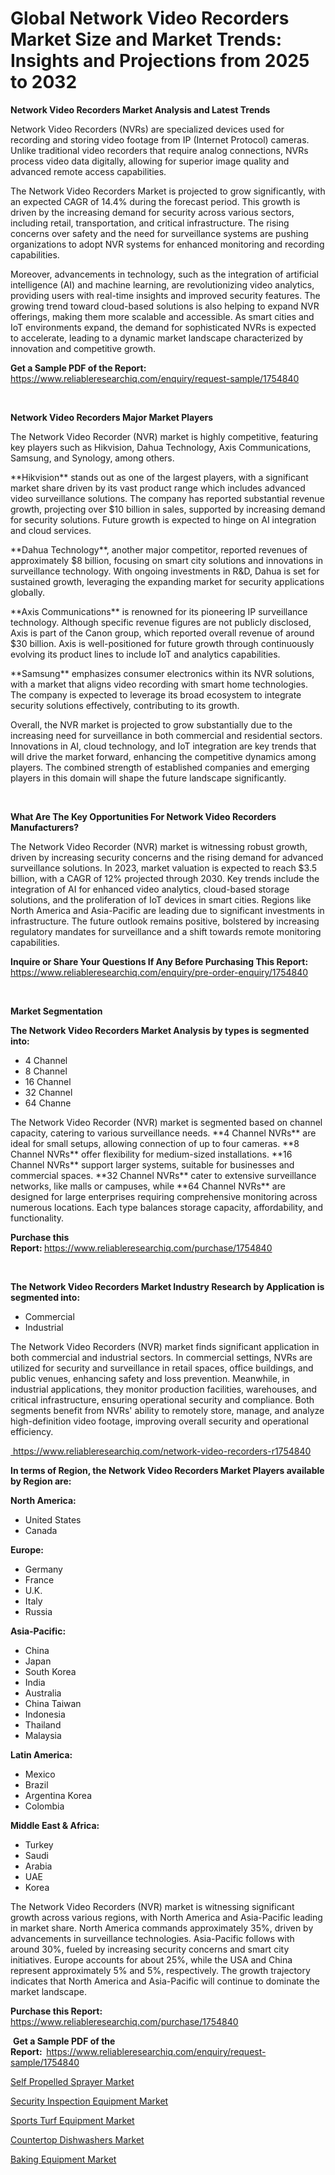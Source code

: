 <p><h1>Global Network Video Recorders Market Size and Market Trends: Insights and Projections from 2025 to 2032</h1></p><p><strong>Network Video Recorders Market Analysis and Latest Trends</strong></p>
<p><p>Network Video Recorders (NVRs) are specialized devices used for recording and storing video footage from IP (Internet Protocol) cameras. Unlike traditional video recorders that require analog connections, NVRs process video data digitally, allowing for superior image quality and advanced remote access capabilities. </p><p>The Network Video Recorders Market is projected to grow significantly, with an expected CAGR of 14.4% during the forecast period. This growth is driven by the increasing demand for security across various sectors, including retail, transportation, and critical infrastructure. The rising concerns over safety and the need for surveillance systems are pushing organizations to adopt NVR systems for enhanced monitoring and recording capabilities.</p><p>Moreover, advancements in technology, such as the integration of artificial intelligence (AI) and machine learning, are revolutionizing video analytics, providing users with real-time insights and improved security features. The growing trend toward cloud-based solutions is also helping to expand NVR offerings, making them more scalable and accessible. As smart cities and IoT environments expand, the demand for sophisticated NVRs is expected to accelerate, leading to a dynamic market landscape characterized by innovation and competitive growth.</p></p>
<p><strong>Get a Sample PDF of the Report:&nbsp;</strong> <a href="https://www.reliableresearchiq.com/enquiry/request-sample/1754840?utm_campaign=1900&utm_medium=2&utm_source=Github&utm_content=ia&utm_term=19022025&utm_id=network-video-recorders">https://www.reliableresearchiq.com/enquiry/request-sample/1754840</a></p>
<p>&nbsp;</p>
<p><strong>Network Video Recorders Major Market Players</strong></p>
<p><p>The Network Video Recorder (NVR) market is highly competitive, featuring key players such as Hikvision, Dahua Technology, Axis Communications, Samsung, and Synology, among others. </p><p>**Hikvision** stands out as one of the largest players, with a significant market share driven by its vast product range which includes advanced video surveillance solutions. The company has reported substantial revenue growth, projecting over $10 billion in sales, supported by increasing demand for security solutions. Future growth is expected to hinge on AI integration and cloud services.</p><p>**Dahua Technology**, another major competitor, reported revenues of approximately $8 billion, focusing on smart city solutions and innovations in surveillance technology. With ongoing investments in R&D, Dahua is set for sustained growth, leveraging the expanding market for security applications globally.</p><p>**Axis Communications** is renowned for its pioneering IP surveillance technology. Although specific revenue figures are not publicly disclosed, Axis is part of the Canon group, which reported overall revenue of around $30 billion. Axis is well-positioned for future growth through continuously evolving its product lines to include IoT and analytics capabilities.</p><p>**Samsung** emphasizes consumer electronics within its NVR solutions, with a market that aligns video recording with smart home technologies. The company is expected to leverage its broad ecosystem to integrate security solutions effectively, contributing to its growth.</p><p>Overall, the NVR market is projected to grow substantially due to the increasing need for surveillance in both commercial and residential sectors. Innovations in AI, cloud technology, and IoT integration are key trends that will drive the market forward, enhancing the competitive dynamics among players. The combined strength of established companies and emerging players in this domain will shape the future landscape significantly.</p></p>
<p>&nbsp;</p>
<p><strong>What Are The Key Opportunities For Network Video Recorders Manufacturers?</strong></p>
<p><p>The Network Video Recorder (NVR) market is witnessing robust growth, driven by increasing security concerns and the rising demand for advanced surveillance solutions. In 2023, market valuation is expected to reach $3.5 billion, with a CAGR of 12% projected through 2030. Key trends include the integration of AI for enhanced video analytics, cloud-based storage solutions, and the proliferation of IoT devices in smart cities. Regions like North America and Asia-Pacific are leading due to significant investments in infrastructure. The future outlook remains positive, bolstered by increasing regulatory mandates for surveillance and a shift towards remote monitoring capabilities.</p></p>
<p><strong>Inquire or Share Your Questions If Any Before Purchasing This Report:</strong> <a href="https://www.reliableresearchiq.com/enquiry/pre-order-enquiry/1754840?utm_campaign=1900&utm_medium=2&utm_source=Github&utm_content=ia&utm_term=19022025&utm_id=network-video-recorders">https://www.reliableresearchiq.com/enquiry/pre-order-enquiry/1754840</a></p>
<p>&nbsp;</p>
<p><strong>Market Segmentation</strong></p>
<p><strong>The Network Video Recorders Market Analysis by types is segmented into:</strong></p>
<p><ul><li>4 Channel</li><li>8 Channel</li><li>16 Channel</li><li>32 Channel</li><li>64 Channe</li></ul></p>
<p><p>The Network Video Recorder (NVR) market is segmented based on channel capacity, catering to various surveillance needs. **4 Channel NVRs** are ideal for small setups, allowing connection of up to four cameras. **8 Channel NVRs** offer flexibility for medium-sized installations. **16 Channel NVRs** support larger systems, suitable for businesses and commercial spaces. **32 Channel NVRs** cater to extensive surveillance networks, like malls or campuses, while **64 Channel NVRs** are designed for large enterprises requiring comprehensive monitoring across numerous locations. Each type balances storage capacity, affordability, and functionality.</p></p>
<p><strong>Purchase this Report:&nbsp;</strong><a href="https://www.reliableresearchiq.com/purchase/1754840?utm_campaign=1900&utm_medium=2&utm_source=Github&utm_content=ia&utm_term=19022025&utm_id=network-video-recorders">https://www.reliableresearchiq.com/purchase/1754840</a></p>
<p>&nbsp;</p>
<p><strong>The Network Video Recorders Market Industry Research by Application is segmented into:</strong></p>
<p><ul><li>Commercial</li><li>Industrial</li></ul></p>
<p><p>The Network Video Recorders (NVR) market finds significant application in both commercial and industrial sectors. In commercial settings, NVRs are utilized for security and surveillance in retail spaces, office buildings, and public venues, enhancing safety and loss prevention. Meanwhile, in industrial applications, they monitor production facilities, warehouses, and critical infrastructure, ensuring operational security and compliance. Both segments benefit from NVRs' ability to remotely store, manage, and analyze high-definition video footage, improving overall security and operational efficiency.</p></p>
<p><a href="https://www.reliableresearchiq.com/network-video-recorders-r1754840?utm_campaign=1900&utm_medium=2&utm_source=Github&utm_content=ia&utm_term=19022025&utm_id=network-video-recorders">&nbsp;https://www.reliableresearchiq.com/network-video-recorders-r1754840</a></p>
<p><strong>In terms of Region, the Network Video Recorders Market Players available by Region are:</strong></p>
<p>
    <p> <strong> North America: </strong>
        <ul>
            <li>United States</li>
            <li>Canada</li>
        </ul>
        </p> 
    <p> <strong> Europe: </strong>
        <ul>
            <li>Germany</li>
            <li>France</li>
            <li>U.K.</li>
            <li>Italy</li>
            <li>Russia</li>
        </ul>
        </p> 
    <p> <strong> Asia-Pacific: </strong>
        <ul>
            <li>China</li>
            <li>Japan</li>
            <li>South Korea</li>
            <li>India</li>
            <li>Australia</li>
            <li>China Taiwan</li>
            <li>Indonesia</li>
            <li>Thailand</li>
            <li>Malaysia</li>
        </ul>
        </p> 
    <p> <strong> Latin America: </strong>
        <ul>
            <li>Mexico</li>
            <li>Brazil</li>
            <li>Argentina Korea</li>
            <li>Colombia</li>
        </ul>
        </p> 
    <p> <strong> Middle East & Africa: </strong>
        <ul>
            <li>Turkey</li>
            <li>Saudi</li>
            <li>Arabia</li>
            <li>UAE</li>
            <li>Korea</li>
        </ul>
    </p>
    </p>
<p><p>The Network Video Recorders (NVR) market is witnessing significant growth across various regions, with North America and Asia-Pacific leading in market share. North America commands approximately 35%, driven by advancements in surveillance technologies. Asia-Pacific follows with around 30%, fueled by increasing security concerns and smart city initiatives. Europe accounts for about 25%, while the USA and China represent approximately 5% and 5%, respectively. The growth trajectory indicates that North America and Asia-Pacific will continue to dominate the market landscape.</p></p>
<p><strong>Purchase this Report: </strong><a href="https://www.reliableresearchiq.com/purchase/1754840?utm_campaign=1900&utm_medium=2&utm_source=Github&utm_content=ia&utm_term=19022025&utm_id=network-video-recorders">https://www.reliableresearchiq.com/purchase/1754840</a></p>
<p>&nbsp;<strong>Get a Sample PDF of the Report:&nbsp;&nbsp;</strong><a href="https://www.reliableresearchiq.com/enquiry/request-sample/1754840?utm_campaign=1900&utm_medium=2&utm_source=Github&utm_content=ia&utm_term=19022025&utm_id=network-video-recorders">https://www.reliableresearchiq.com/enquiry/request-sample/1754840</a></p>
<p><strong></strong></p>
<p><p><a href="https://github.com/chaiszepkadk/Market-Research-Report-List-1/blob/main/self-propelled-sprayer-market.md?utm_campaign=1900&utm_medium=2&utm_source=Github&utm_content=ia&utm_term=19022025&utm_id=network-video-recorders">Self Propelled Sprayer Market</a></p><p><a href="https://github.com/bokerraaenc7/Market-Research-Report-List-1/blob/main/security-inspection-equipment-market.md?utm_campaign=1900&utm_medium=2&utm_source=Github&utm_content=ia&utm_term=19022025&utm_id=network-video-recorders">Security Inspection Equipment Market</a></p><p><a href="https://github.com/oeungcolesh0/Market-Research-Report-List-1/blob/main/sports-turf-equipment-market.md?utm_campaign=1900&utm_medium=2&utm_source=Github&utm_content=ia&utm_term=19022025&utm_id=network-video-recorders">Sports Turf Equipment Market</a></p><p><a href="https://github.com/tsunomeya/Market-Research-Report-List-1/blob/main/countertop-dishwashers-market.md?utm_campaign=1900&utm_medium=2&utm_source=Github&utm_content=ia&utm_term=19022025&utm_id=network-video-recorders">Countertop Dishwashers Market</a></p><p><a href="https://github.com/verbaskaff93/Market-Research-Report-List-1/blob/main/baking-equipment-market.md?utm_campaign=1900&utm_medium=2&utm_source=Github&utm_content=ia&utm_term=19022025&utm_id=network-video-recorders">Baking Equipment Market</a></p></p>